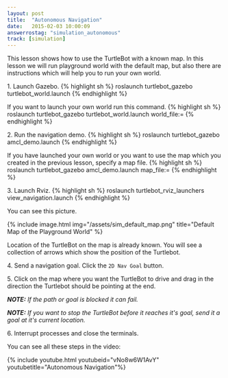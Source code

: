 ```yaml
---
layout: post
title:  "Autonomous Navigation"
date:   2015-02-03 10:00:09
answerrostag: "simulation_autonomous"
track: [simulation]
---
```


This lesson shows how to use the TurtleBot with a known map. In this lesson
we will run playground world with the default map, but also there are instructions
which will help you to run your own world.

1\. Launch Gazebo.
{% highlight sh %}
roslaunch turtlebot_gazebo turtlebot_world.launch
{% endhighlight %}

If you want to launch your own world run this command.
{% highlight sh %}
roslaunch turtlebot_gazebo turtlebot_world.launch world_file:=<full path to the world file>
{% endhighlight %}

2\. Run the navigation demo.
{% highlight sh %}
roslaunch turtlebot_gazebo amcl_demo.launch
{% endhighlight %}

If you have launched your own world or you want to use the map which you created in
the previous lesson, specify a map file.
{% highlight sh %}
roslaunch turtlebot_gazebo amcl_demo.launch map_file:=<full path to map yaml file>
{% endhighlight %}

3\. Launch Rviz.
{% highlight sh %}
roslaunch turtlebot_rviz_launchers view_navigation.launch
{% endhighlight %}

You can see this picture.

{% include image.html img="/assets/sim_default_map.png" title="Default Map of the Playground World" %}

Location of the TurtleBot on the map is already known. You will see a collection
of arrows which show the position of the Turtlebot.

4\. Send a navigation goal. Click the `2D Nav Goal` button.

5\. Click on the map where you want the TurtleBot to drive and drag in the
direction the Turtlebot should be pointing at the end.

***NOTE:*** *If the path or goal is blocked it can fail.*

***NOTE:*** *If you want to stop the TurtleBot before it reaches it's goal, send
it a goal at it's current location.*

6\. Interrupt processes and close the terminals.

You can see all these steps in the video:

{% include youtube.html youtubeid="vNo8w6W1AvY" youtubetitle="Autonomous Navigation"%}
